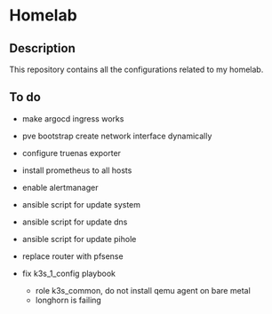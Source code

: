 # Homelab
## Description
This repository contains all the configurations related to my homelab.
## To do
* make argocd ingress works
* pve bootstrap create network interface dynamically 
* configure truenas exporter 
* install prometheus to all hosts
* enable alertmanager
* ansible script for update system
* ansible script for update dns
* ansible script for update pihole
* replace router with pfsense

* fix k3s_1_config playbook
    * role k3s_common, do not install qemu agent on bare metal
    * longhorn is failing
